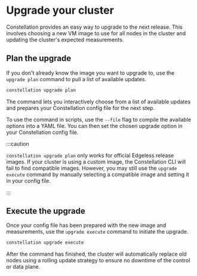 # Upgrade your cluster

Constellation provides an easy way to upgrade to the next release.
This involves choosing a new VM image to use for all nodes in the cluster and updating the cluster's expected measurements.

## Plan the upgrade

If you don't already know the image you want to upgrade to, use the `upgrade plan` command to pull a list of available updates.

```bash
constellation upgrade plan
```

The command lets you interactively choose from a list of available updates and prepares your Constellation config file for the next step.

To use the command in scripts, use the `--file` flag to compile the available options into a YAML file.
You can then set the chosen upgrade option in your Constellation config file.

:::caution

`constellation upgrade plan` only works for official Edgeless release images.
If your cluster is using a custom image, the Constellation CLI will fail to find compatible images.
However, you may still use the `upgrade execute` command by manually selecting a compatible image and setting it in your config file.

:::

## Execute the upgrade

Once your config file has been prepared with the new image and measurements, use the `upgrade execute` command to initiate the upgrade.

```bash
constellation upgrade execute
```

After the command has finished, the cluster will automatically replace old nodes using a rolling update strategy to ensure no downtime of the control or data plane.
